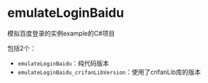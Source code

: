 # emulateLoginBaidu

模拟百度登录的实例example的C#项目

包括2个：

* `emulateLoginBaidu`：纯代码版本
* `emulateLoginBaidu_crifanLibVersion`：使用了crifanLib库的版本
